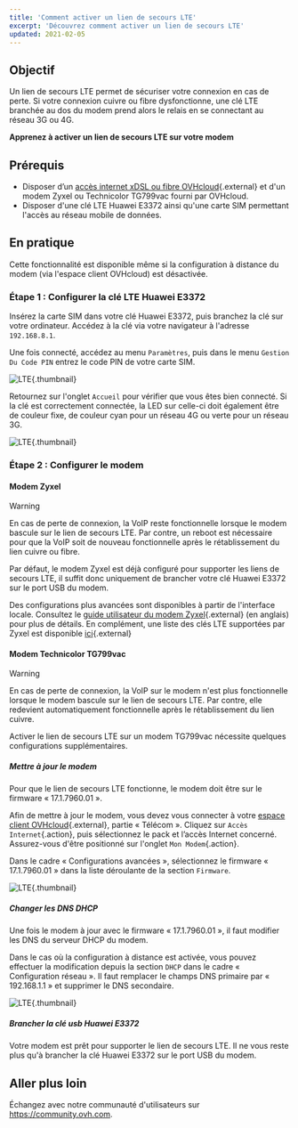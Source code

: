 ```yaml
---
title: 'Comment activer un lien de secours LTE'
excerpt: 'Découvrez comment activer un lien de secours LTE'
updated: 2021-02-05
---
```


## Objectif

Un lien de secours LTE permet de sécuriser votre connexion en cas de perte. Si votre connexion cuivre ou fibre dysfonctionne, une clé LTE branchée au dos du modem prend alors le relais en se connectant au réseau 3G ou 4G.

**Apprenez à activer un lien de secours LTE sur votre modem**

## Prérequis

- Disposer d’un [accès internet xDSL ou fibre OVHcloud](https://www.ovhtelecom.fr/offre-internet/){.external} et d'un modem Zyxel ou Technicolor TG799vac fourni par OVHcloud.
- Disposer d'une clé LTE Huawei E3372 ainsi qu'une carte SIM permettant l'accès au réseau mobile de données.

## En pratique

Cette fonctionnalité est disponible même si la configuration à distance du modem (via l'espace client OVHcloud) est désactivée.

### Étape 1 : Configurer la clé LTE Huawei E3372

Insérez la carte SIM dans votre clé Huawei E3372, puis branchez la clé sur votre ordinateur. Accédez à la clé via votre navigateur à l'adresse `192.168.8.1`.

Une fois connecté, accédez au menu `Paramètres`, puis dans le menu `Gestion Du Code PIN` entrez le code PIN de votre carte SIM.

![LTE](lte-step1-1.png){.thumbnail}

Retournez sur l'onglet `Accueil` pour vérifier que vous êtes bien connecté. Si la clé est correctement connectée, la LED sur celle-ci doit également être de couleur fixe, de couleur cyan pour un réseau 4G ou verte pour un réseau 3G.

![LTE](lte-step1-2.png){.thumbnail}

### Étape 2 : Configurer le modem

#### Modem Zyxel

> [!warning]
>
> En cas de perte de connexion, la VoIP reste fonctionnelle lorsque le modem bascule sur le lien de secours LTE. Par contre, un reboot est nécessaire pour que la VoIP soit de nouveau fonctionnelle après le rétablissement du lien cuivre ou fibre.
>

Par défaut, le modem Zyxel est déjà configuré pour supporter les liens de secours LTE, il suffit donc uniquement de brancher votre clé Huawei E3372 sur le port USB du modem.

Des configurations plus avancées sont disponibles à partir de l'interface locale. Consultez le [guide utilisateur du modem Zyxel](http://files.isp.ovh.net/zyxel/VMG8825-T50K_V5.13_5.50-1.pdf){.external} (en anglais) pour plus de détails.
En complément, une liste des clés LTE supportées par Zyxel est disponible [ici](http://files.isp.ovh.net/zyxel/LTE_dongle_supportList.pdf){.external}

#### Modem Technicolor TG799vac

> [!warning]
>
> En cas de perte de connexion, la VoIP sur le modem n'est plus fonctionnelle lorsque le modem bascule sur le lien de secours LTE. Par contre, elle redevient automatiquement fonctionnelle après le rétablissement du lien cuivre.
>

Activer le lien de secours LTE sur un modem TG799vac nécessite quelques configurations supplémentaires.

##### **Mettre à jour le modem**

Pour que le lien de secours LTE fonctionne, le modem doit être sur le firmware « 17.1.7960.01 ».

Afin de mettre à jour le modem, vous devez vous connecter à votre [espace client OVHcloud](https://www.ovh.com/auth/?action=gotomanager&from=https://www.ovh.com/fr/&ovhSubsidiary=fr){.external}, partie « Télécom ». Cliquez sur `Accès Internet`{.action}, puis sélectionnez le pack et l’accès Internet concerné. Assurez-vous d'être positionné sur l'onglet `Mon Modem`{.action}.

Dans le cadre « Configurations avancées », sélectionnez le firmware « 17.1.7960.01 » dans la liste déroulante de la section `Firmware`.

![LTE](lte-step2b-1.png){.thumbnail}

##### **Changer les DNS DHCP**

Une fois le modem à jour avec le firmware « 17.1.7960.01 », il faut modifier les DNS du serveur DHCP du modem.

Dans le cas où la configuration à distance est activée, vous pouvez effectuer la modification depuis la section `DHCP` dans le cadre « Configuration réseau ». Il faut remplacer le champs DNS primaire par « 192.168.1.1 »  et supprimer le DNS secondaire.

![LTE](lte-step2b-2.png){.thumbnail}

##### **Brancher la clé usb Huawei E3372**

Votre modem est prêt pour supporter le lien de secours LTE. Il ne vous reste plus qu'à brancher la clé Huawei E3372 sur le port USB du modem.

## Aller plus loin

Échangez avec notre communauté d'utilisateurs sur <https://community.ovh.com>.
